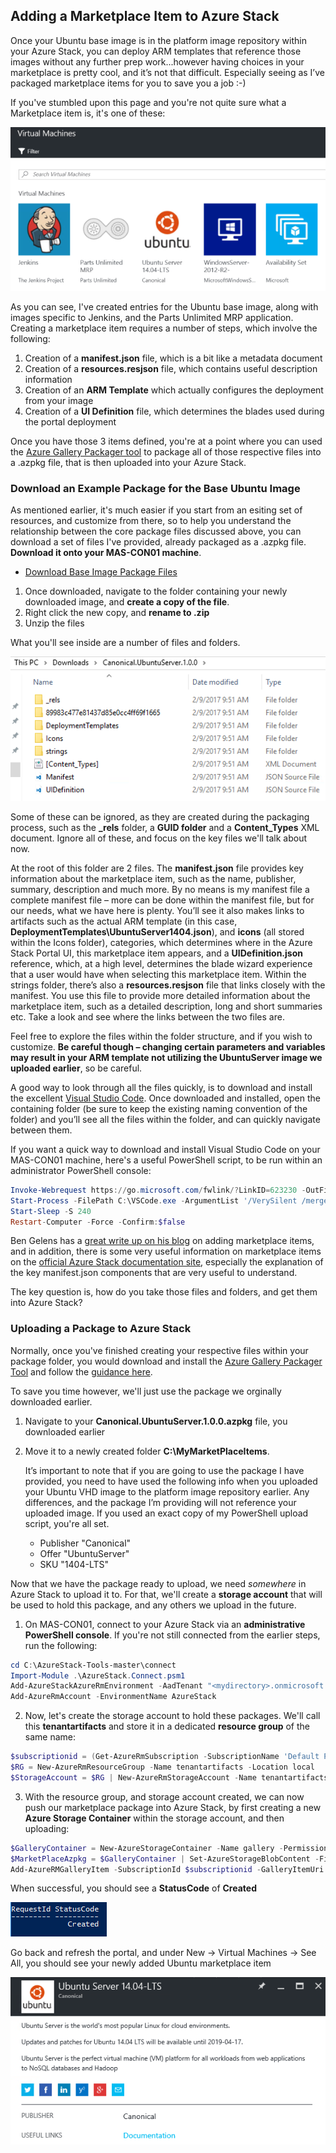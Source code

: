 ## Adding a Marketplace Item to Azure Stack
Once your Ubuntu base image is in the platform image repository within your Azure Stack, you can deploy ARM templates that reference those images without any further prep work...however having choices in your marketplace is pretty cool, and it’s not that difficult. Especially seeing as I’ve packaged marketplace items for you to save you a job :-)

If you've stumbled upon this page and you're not quite sure what a Marketplace item is, it's one of these:

  ![Azure Stack Gallery](/deploy/azurestack/docs/media/gallerymedium.PNG)

As you can see, I've created entries for the Ubuntu base image, along with images specific to Jenkins, and the Parts Unlimited MRP application. Creating a marketplace item requires a number of steps, which involve the following:

1. Creation of a **manifest.json** file, which is a bit like a metadata document
2. Creation of a **resources.resjson** file, which contains useful description information
2. Creation of an **ARM Template** which actually configures the deployment from your image
3. Creation of a **UI Definition** file, which determines the blades used during the portal deployment

Once you have those 3 items defined, you're at a point where you can used the [Azure Gallery Packager tool](http://www.aka.ms/azurestackmarketplaceitem) to package all of those respective files into a .azpkg file, that is then uploaded into your Azure Stack.

### Download an Example Package for the Base Ubuntu Image
As mentioned earlier, it's much easier if you start from an esiting set of resources, and customize from there, so to help you understand the relationship between the core package files discussed above, you can download a set of files I've provided, already packaged as a .azpkg file. **Download it onto your MAS-CON01 machine**.

- [Download Base Image Package Files](/deploy/azurestack/instances/ubuntu_server_1404_base/Canonical.UbuntuServer.1.0.0.azpkg?raw=true)

1. Once downloaded, navigate to the folder containing your newly downloaded image, and **create a copy of the file**.
2. Right click the new copy, and **rename to .zip**
2. Unzip the files

What you'll see inside are a number of files and folders.

  ![Unzipped Package](/deploy/azurestack/docs/media/UnzippedPackage.PNG)
  
Some of these can be ignored, as they are created during the packaging process, such as the **_rels** folder, a **GUID folder** and a **Content_Types** XML document. Ignore all of these, and focus on the key files we'll talk about now.

At the root of this folder are 2 files. The **manifest.json** file provides key information about the marketplace item, such as the name, publisher, summary, description and much more. By no means is my manifest file a complete manifest file – more can be done within the manifest file, but for our needs, what we have here is plenty. You’ll see it also makes links to artifacts such as the actual ARM template (in this case, **DeploymentTemplates\\UbuntuServer1404.json**), and **icons** (all stored within the Icons folder), categories, which determines where in the Azure Stack Portal UI, this marketplace item appears, and a **UIDefinition.json** reference, which, at a high level, determines the blade wizard experience that a user would have when selecting this marketplace item. Within the strings folder, there’s also a **resources.resjson** file that links closely with the manifest. You use this file to provide more detailed information about the marketplace item, such as a detailed description, long and short summaries etc. Take a look and see where the links between the two files are.

Feel free to explore the files within the folder structure, and if you wish to customize. **Be careful though – changing certain parameters and variables may result in your ARM template not utilizing the UbuntuServer image we uploaded earlier**, so be careful.

A good way to look through all the files quickly, is to download and install the excellent [Visual Studio Code](https://code.visualstudio.com/Download). Once downloaded and installed, open the containing folder (be sure to keep the existing naming convention of the folder) and you’ll see all the files within the folder, and can quickly navigate between them.

If you want a quick way to download and install Visual Studio Code on your MAS-CON01 machine, here's a useful PowerShell script, to be run within an administrator PowerShell console:

```powershell
Invoke-Webrequest https://go.microsoft.com/fwlink/?LinkID=623230 -OutFile C:\VSCode.exe
Start-Process -FilePath C:\VSCode.exe -ArgumentList '/VerySilent /mergetasks="addcontextmenufiles,addcontextmenufolders,associatewithfiles,addtopath,!runcode"'
Start-Sleep -S 240
Restart-Computer -Force -Confirm:$false
```


Ben Gelens has a [great write up on his blog](https://azurestack.eu/2016/10/adding-and-using-os-gallery-items-to-azure-stack-tp2/) on adding marketplace items, and in addition, there is some very useful information on marketplace items on the [official Azure Stack documentation site](https://docs.microsoft.com/en-us/azure/azure-stack/azure-stack-create-and-publish-marketplace-item), especially the explanation of the key manifest.json components that are very useful to understand.

The key question is, how do you take those files and folders, and get them into Azure Stack?

### Uploading a Package to Azure Stack

Normally, once you've finished creating your respective files within your package folder, you would download and install the [Azure Gallery Packager Tool](http://www.aka.ms/azurestackmarketplaceitem) and follow the [guidance here](https://docs.microsoft.com/en-us/azure/azure-stack/azure-stack-create-and-publish-marketplace-item).

To save you time however, we'll just use the package we orginally downloaded earlier.

1. Navigate to your **Canonical.UbuntuServer.1.0.0.azpkg** file, you downloaded earlier
2. Move it to a newly created folder **C:\MyMarketPlaceItems**.

    It’s important to note that if you are going to use the package I have provided, you need to have used the following info when you uploaded your Ubuntu VHD image to the platform image repository earlier. Any differences, and the package I’m providing will not reference your uploaded image. If you used an exact copy of my PowerShell upload script, you're all set.
    
    - Publisher "Canonical"
    - Offer "UbuntuServer"
    - SKU "1404-LTS"

Now that we have the package ready to upload, we need *somewhere* in Azure Stack to upload it to. For that, we'll create a **storage account** that will be used to hold this package, and any others we upload in the future.

1. On MAS-CON01, connect to your Azure Stack via an **administrative PowerShell console**. If you're not still connected from the earlier steps, run the following:
  
  ``` powershell
  cd C:\AzureStack-Tools-master\connect
  Import-Module .\AzureStack.Connect.psm1
  Add-AzureStackAzureRmEnvironment -AadTenant "<mydirectory>.onmicrosoft.com"
  Add-AzureRmAccount -EnvironmentName AzureStack
  ```
2. Now, let's create the storage account to hold these packages. We'll call this **tenantartifacts** and store it in a dedicated **resource group** of the same name:

  ``` powershell
  $subscriptionid = (Get-AzureRmSubscription -SubscriptionName 'Default Provider Subscription').SubscriptionId
  $RG = New-AzureRmResourceGroup -Name tenantartifacts -Location local
  $StorageAccount = $RG | New-AzureRmStorageAccount -Name tenantartifacts -Type Standard_LRS
  ```
3. With the resource group, and storage account created, we can now push our marketplace package into Azure Stack, by first creating a new **Azure Storage Container** within the storage account, and then uploading:

  ``` powershell
  $GalleryContainer = New-AzureStorageContainer -Name gallery -Permission Blob -Context $StorageAccount.Context
  $MarketPlaceAzpkg = $GalleryContainer | Set-AzureStorageBlobContent -File C:\MyMarketPlaceItems\Canonical.UbuntuServer.1.0.0.azpkg
  Add-AzureRMGalleryItem -SubscriptionId $subscriptionid -GalleryItemUri $MarketPlaceAzpkg.ICloudBlob.StorageUri.PrimaryUri.AbsoluteUri  -Apiversion "2015-04-01"
  ```

When successful, you should see a **StatusCode** of **Created**

   ![Successful Upload](/deploy/azurestack/docs/media/PSCreated.PNG)

Go back and refresh the portal, and under New -> Virtual Machines -> See All, you should see your newly added Ubuntu marketplace item

  ![Ubuntu Marketplace Image](/deploy/azurestack/docs/media/UbuntuCreated.PNG)
